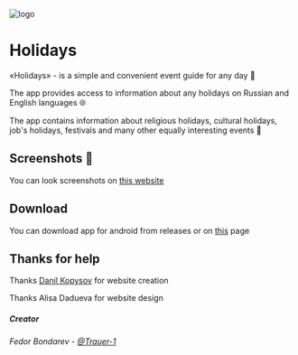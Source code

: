 ![logo](http://holidays-app.github.io/assets/icon.png)

# Holidays

«Holidays» - is a simple and convenient event guide for any day 📅

The app provides access to information about any holidays on Russian and English languages 🌐

The app contains information about religious holidays, cultural holidays, job's holidays, festivals and many other equally interesting events 🎉

## Screenshots 📱

You can look screenshots on [this website][lending]

## Download

You can download app for android from releases or on [this][lending] page

## Thanks for help

Thanks [Danil Kopysov](https://github.com/adnjoj) for website creation

Thanks Alisa Dadueva for website design

##### Creator

_Fedor Bondarev - [@Trauer-1](https://github.com/Trauer-1)_

[lending]: https://holidays-app.github.io/
